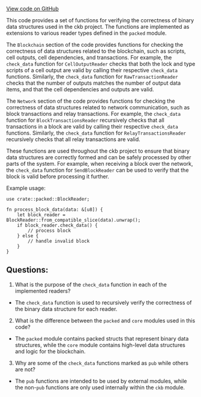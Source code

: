 [View code on GitHub](https://github.com/nervosnetwork/ckb/blob/develop/util/types/src/extension/check_data.rs)

This code provides a set of functions for verifying the correctness of binary data structures used in the ckb project. The functions are implemented as extensions to various reader types defined in the `packed` module.

The `Blockchain` section of the code provides functions for checking the correctness of data structures related to the blockchain, such as scripts, cell outputs, cell dependencies, and transactions. For example, the `check_data` function for `CellOutputReader` checks that both the lock and type scripts of a cell output are valid by calling their respective `check_data` functions. Similarly, the `check_data` function for `RawTransactionReader` checks that the number of outputs matches the number of output data items, and that the cell dependencies and outputs are valid.

The `Network` section of the code provides functions for checking the correctness of data structures related to network communication, such as block transactions and relay transactions. For example, the `check_data` function for `BlockTransactionsReader` recursively checks that all transactions in a block are valid by calling their respective `check_data` functions. Similarly, the `check_data` function for `RelayTransactionsReader` recursively checks that all relay transactions are valid.

These functions are used throughout the ckb project to ensure that binary data structures are correctly formed and can be safely processed by other parts of the system. For example, when receiving a block over the network, the `check_data` function for `SendBlockReader` can be used to verify that the block is valid before processing it further.

Example usage:

```
use crate::packed::BlockReader;

fn process_block_data(data: &[u8]) {
    let block_reader = BlockReader::from_compatible_slice(data).unwrap();
    if block_reader.check_data() {
        // process block
    } else {
        // handle invalid block
    }
}
```
## Questions:
 1. What is the purpose of the `check_data` function in each of the implemented readers?
- The `check_data` function is used to recursively verify the correctness of the binary data structure for each reader.

2. What is the difference between the `packed` and `core` modules used in this code?
- The `packed` module contains packed structs that represent binary data structures, while the `core` module contains high-level data structures and logic for the blockchain.

3. Why are some of the `check_data` functions marked as `pub` while others are not?
- The `pub` functions are intended to be used by external modules, while the non-`pub` functions are only used internally within the `ckb` module.
